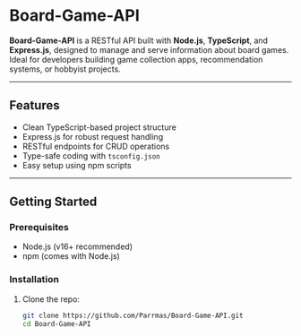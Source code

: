 # Board-Game-API

**Board-Game-API** is a RESTful API built with **Node.js**, **TypeScript**, and **Express.js**, designed to manage and serve information about board games. Ideal for developers building game collection apps, recommendation systems, or hobbyist projects.

---

##  Features

- Clean TypeScript-based project structure
- Express.js for robust request handling
- RESTful endpoints for CRUD operations
- Type-safe coding with `tsconfig.json`
- Easy setup using npm scripts

---

##  Getting Started

### Prerequisites

- Node.js (v16+ recommended)
- npm (comes with Node.js)

### Installation

1. Clone the repo:
   ```bash
   git clone https://github.com/Parrmas/Board-Game-API.git
   cd Board-Game-API

